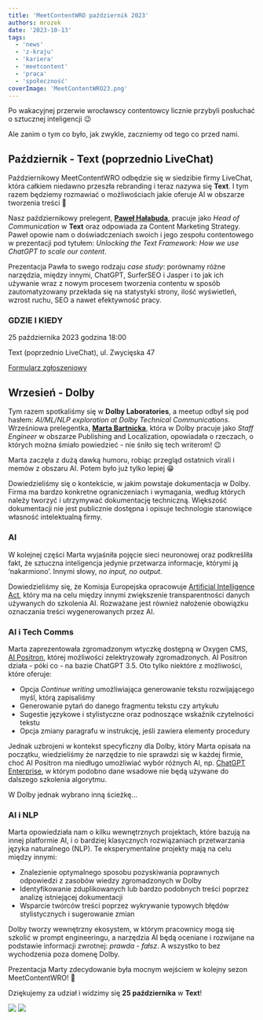 ```yaml
---
title: 'MeetContentWRO październik 2023'
authors: mrozek
date: '2023-10-13'
tags:
  - 'news'
  - 'z-kraju'
  - 'kariera'
  - 'meetcontent'
  - 'praca'
  - 'społeczność'
coverImage: 'MeetContentWRO23.png'
---
```


Po wakacyjnej przerwie wrocławscy contentowcy licznie przybyli posłuchać o
sztucznej inteligencji 😉

Ale zanim o tym co było, jak zwykle, zaczniemy od tego co przed nami.

<!--truncate-->

## Październik - Text (poprzednio LiveChat)

Październikowy MeetContentWRO odbędzie się w siedzibie firmy LiveChat, która
całkiem niedawno przeszła rebranding i teraz nazywa się **Text**. I tym razem
będziemy rozmawiać o możliwościach jakie oferuje AI w obszarze tworzenia treści
🤩

Nasz październikowy prelegent,
[**Paweł Hałabuda**](https://www.linkedin.com/in/pawelhalabuda/), pracuje jako
_Head of Communication_ w **Text** oraz odpowiada za Content Marketing Strategy.
Paweł opowie nam o doświadczeniach swoich i jego zespołu contentowego w
prezentacji pod tytułem: _Unlocking the Text Framework: How we use ChatGPT to
scale our content_.

Prezentacja Pawła to swego rodzaju _case study_: porównamy różne narzędzia,
między innymi, ChatGPT, SurferSEO i Jasper i to jak ich używanie wraz z nowym
procesem tworzenia contentu w sposób zautomatyzowany przekłada się na statystyki
strony, ilość wyświetleń, wzrost ruchu, SEO a nawet efektywność pracy.

### **GDZIE I KIEDY**

25 października 2023 godzina 18:00

Text (poprzednio LiveChat), ul. Zwycięska 47

[Formularz zgłoszeniowy](https://forms.gle/b8LBpt7J4seyLw5W9)

## Wrzesień - Dolby

Tym razem spotkaliśmy się w **Dolby Laboratories**, a meetup odbył się pod
hasłem: _AI/ML/NLP exploration at Dolby Technical Communications_. Wrześniowa
prelegentka,
[**Marta Bartnicka**](https://www.linkedin.com/in/marta-bartnicka-713969/),
która w Dolby pracuje jako _Staff Engineer_ w obszarze Publishing and
Localization, opowiadała o rzeczach, o których można śmiało powiedzieć - nie
śniło się tech writerom! 😉

Marta zaczęła z dużą dawką humoru, robiąc przegląd ostatnich virali i memów z
obszaru AI. Potem było już tylko lepiej 😁

Dowiedzieliśmy się o kontekście, w jakim powstaje dokumentacja w Dolby. Firma ma
bardzo konkretne ograniczeniach i wymagania, według których należy tworzyć i
utrzymywać dokumentację techniczną. Większość dokumentacji nie jest publicznie
dostępna i opisuje technologie stanowiące własność intelektualną firmy.

### AI

W kolejnej części Marta wyjaśniła pojęcie sieci neuronowej oraz podkreśliła
fakt, że sztuczna inteligencja jedynie przetwarza informacje, którymi ją
‘nakarmiono’. Innymi słowy, _no input, no output_.

Dowiedzieliśmy się, że Komisja Europejska opracowuje
[Artificial Intelligence Act](https://artificialintelligenceact.com/), który ma
na celu między innymi zwiększenie transparentności danych używanych do szkolenia
AI. Rozważane jest również nałożenie obowiązku oznaczania treści wygenerowanych
przez AI.

### AI i Tech Comms

Marta zaprezentowała zgromadzonym wtyczkę dostępną w Oxygen CMS,
[AI Positron](https://blog.oxygenxml.com/topics/ai_positron.html), której
możliwości zelektryzowały zgromadzonych. AI Positron działa - póki co - na bazie
ChatGPT 3.5. Oto tylko niektóre z możliwości, które oferuje:

- Opcja _Continue writing_ umożliwiająca generowanie tekstu rozwijającego myśl,
  którą zapisaliśmy
- Generowanie pytań do danego fragmentu tekstu czy artykułu
- Sugestie językowe i stylistyczne oraz podnoszące wskaźnik czytelności tekstu
- Opcja zmiany paragrafu w instrukcję, jeśli zawiera elementy procedury

Jednak uzbrojeni w kontekst specyficzny dla Dolby, który Marta opisała na
początku, wiedzieliśmy że narzędzie to nie sprawdzi się w każdej firmie, choć AI
Positron ma niedługo umożliwiać wybór różnych AI, np.
[ChatGPT Enterprise](https://openai.com/blog/introducing-chatgpt-enterprise), w
którym podobno dane wsadowe nie będą używane do dalszego szkolenia algorytmu.

W Dolby jednak wybrano inną ścieżkę…

### AI i NLP

Marta opowiedziała nam o kilku wewnętrznych projektach, które bazują na innej
platformie AI, i o bardziej klasycznych rozwiązaniach przetwarzania języka
naturalnego (NLP). Te eksperymentalne projekty mają na celu między innymi:

- Znalezienie optymalnego sposobu pozyskiwania poprawnych odpowiedzi z zasobów
  wiedzy zgromadzonych w Dolby
- Identyfikowanie zduplikowanych lub bardzo podobnych treści poprzez analizę
  istniejącej dokumentacji
- Wsparcie twórców treści poprzez wykrywanie typowych błędów stylistycznych i
  sugerowanie zmian

Dolby tworzy wewnętrzny ekosystem, w którym pracownicy mogą się szkolić w prompt
engineeringu, a narzędzia AI będą oceniane i rozwijane na podstawie informacji
zwrotnej: _prawda - fałsz_. A wszystko to bez wychodzenia poza domenę Dolby.

Prezentacja Marty zdecydowanie była mocnym wejściem w kolejny sezon
MeetContentWRO! 💪

Dziękujemy za udział i widzimy się **25 października** w **Text**!

![](images/Dolby1.png) ![](images/Dolby2.png)
